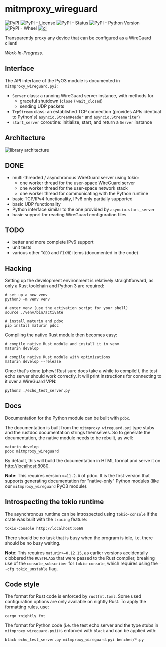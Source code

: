 # mitmproxy_wireguard

[![PyPI](https://img.shields.io/pypi/v/mitmproxy_wireguard)](https://pypi.org/project/mitmproxy-wireguard/)
![PyPI - License](https://img.shields.io/pypi/l/mitmproxy_wireguard)
![PyPI - Status](https://img.shields.io/pypi/status/mitmproxy_wireguard)
![PyPI - Python Version](https://img.shields.io/pypi/pyversions/mitmproxy_wireguard)
![PyPI - Wheel](https://img.shields.io/pypi/wheel/mitmproxy_wireguard)
[![ci](https://github.com/decathorpe/mitmproxy_wireguard/actions/workflows/ci.yml/badge.svg)](https://github.com/decathorpe/mitmproxy_wireguard/actions/workflows/ci.yml)

Transparently proxy any device that can be configured as a WireGuard client!

*Work-In-Progress.*

## Interface

The API interface of the PyO3 module is documented in `mitmproxy_wireguard.pyi`:

- `Server` class: a running WireGuard server instance, with methods for
  - graceful shutdown (`close` / `wait_closed`)
  - sending UDP packets
- `TcpStream` class: an established TCP connection (provides APIs identical to
  Python's)
  `asyncio.StreamReader` and `asyncio.StreamWriter`)
- `start_server` coroutine: initialize, start, and return a `Server` instance

## Architecture

![library architecture](architecture.png)

## DONE

* multi-threaded / asynchronous WireGuard server using tokio:
  * one worker thread for the user-space WireGuard server
  * one worker thread for the user-space network stack
  * one worker thread for communicating with the Python runtime
* basic TCP/IPv4 functionality, IPv6 only partially supported
* basic UDP functionality
* Python interface similar to the one provided by `asyncio.start_server`
* basic support for reading WireGuard configuration files

## TODO

* better and more complete IPv6 support
* unit tests
* various other `TODO` and `FIXME` items (documented in the code)

## Hacking

Setting up the development environment is relatively straightforward,
as only a Rust toolchain and Python 3 are required:

```shell
# set up a new venv
python3 -m venv venv

# enter venv (use the activation script for your shell)
source ./venv/bin/activate

# install maturin and pdoc
pip install maturin pdoc
```

Compiling the native Rust module then becomes easy:

```shell
# compile native Rust module and install it in venv
maturin develop

# compile native Rust module with optimizations
maturin develop --release
```

Once that's done (phew! Rust sure does take a while to compile!), the test
echo server should work correctly. It will print instructions for connecting to
it over a WireGuard VPN:

```shell
python3 ./echo_test_server.py
```

## Docs

Documentation for the Python module can be built with `pdoc`.

The documentation is built from the `mitmproxy_wireguard.pyi` type stubs and the
rustdoc documentation strings themselves. So to generate the documentation, the
native module needs to be rebuilt, as well:

```shell
maturin develop
pdoc mitmproxy_wireguard
```

By default, this will build the documentation in HTML format and serve it on
<http://localhost:8080>.

**Note**: This requires version `>=11.2.0` of pdoc. It is the first version that
supports generating documentation for "native-only" Python modules (like our
`mitmproxy_wireguard` PyO3 module).

## Introspecting the tokio runtime

The asynchronous runtime can be introspected using `tokio-console` if the crate
was built with the `tracing` feature:

```shell
tokio-console http://localhost:6669
```

There should be no task that is busy when the program is idle, i.e. there should
be no busy waiting.

**Note**: This requires `maturin>=0.12.15`, as earlier versions accidentally
clobbered the `RUSTFLAGS` that were passed to the Rust compiler, breaking use
of the `console_subscriber` for `tokio-console`, which requires using the
`--cfg tokio_unstable` flag.

## Code style

The format for Rust code is enforced by `rustfmt.toml`. Some used configuration
options are only available on nightly Rust. To apply the formatting rules, use:

```shell
cargo +nightly fmt
```

The format for Python code (i.e. the test echo server and the type stubs in
`mitmproxy_wireguard.pyi`) is enforced with `black` and can be applied with:

```shell
black echo_test_server.py mitmproxy_wireguard.pyi benches/*.py
```
